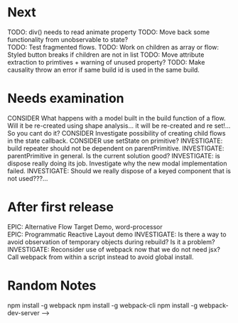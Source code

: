 
# Next

TODO: div() needs to read animate property
TODO: Move back some functionality from unobservable to state?  
TODO: Test fragmented flows.
TODO: Work on children as array or flow: Styled button breaks if children are not in list 
TODO: Move attribute extraction to primtives + warning of unused property?
TODO: Make causality throw an error if same build id is used in the same build. 

# Needs examination
CONSIDER What happens with a model built in the build function of a flow. Will it be re-created using shape analysis... it will be re-created and re set!... So you cant do it?
CONSIDER Investigate possibility of creating child flows in the state callback. 
CONSIDER use setState on primitive?
INVESTIGATE: build repeater should not be dependent on parentPrimitive.
INVESTIGATE: parentPrimitive in general. Is the current solution good?
INVESTIGATE: is dispose really doing its job. Investigate why the new modal implementation failed. 
INVESTIGATE: Should we really dispose of a keyed component that is not used???... 

# After first release
EPIC: Alternative Flow Target Demo, word-processor  
EPIC: Programmatic Reactive Layout demo
INVESTIGATE: Is there a way to avoid observation of temporary objects during rebuild? Is it a problem?
INVESTIGATE: Reconsider use of webpack now that we do not need jsx? Call webpack from within a script instead to avoid global install. 

# Random Notes
npm install -g webpack
npm install -g webpack-cli
npm install -g webpack-dev-server -->